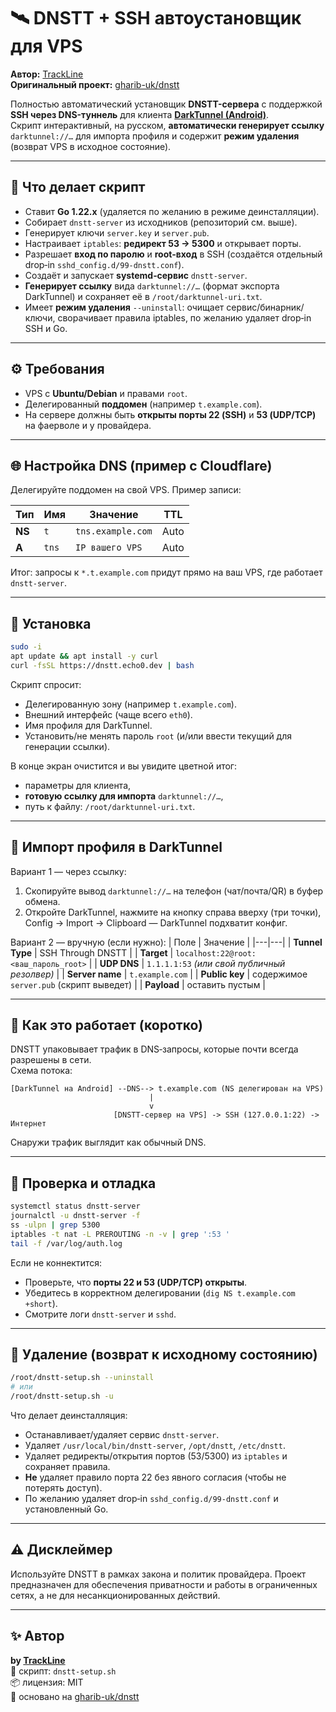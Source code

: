 # 🛰️ DNSTT + SSH автоустановщик для VPS
**Автор:** [TrackLine](https://github.com/TrackLine)  
**Оригинальный проект:** [gharib-uk/dnstt](https://github.com/gharib-uk/dnstt)

Полностью автоматический установщик **DNSTT-сервера** с поддержкой **SSH через DNS-туннель** для клиента [**DarkTunnel (Android)**](https://play.google.com/store/apps/details?id=net.darktunnel.app&pcampaignid=web_share).  
Скрипт интерактивный, на русском, **автоматически генерирует ссылку** `darktunnel://…` для импорта профиля и содержит **режим удаления** (возврат VPS в исходное состояние).

---

## 🚀 Что делает скрипт
- Ставит **Go 1.22.x** (удаляется по желанию в режиме деинсталляции).
- Собирает `dnstt-server` из исходников (репозиторий см. выше).
- Генерирует ключи `server.key` и `server.pub`.
- Настраивает `iptables`: **редирект 53 → 5300** и открывает порты.
- Разрешает **вход по паролю** и **root‑вход** в SSH (создаётся отдельный drop‑in `sshd_config.d/99-dnstt.conf`).
- Создаёт и запускает **systemd‑сервис** `dnstt-server`.
- **Генерирует ссылку** вида `darktunnel://…` (формат экспорта DarkTunnel) и сохраняет её в `/root/darktunnel-uri.txt`.
- Имеет **режим удаления** `--uninstall`: очищает сервис/бинарник/ключи, сворачивает правила iptables, по желанию удаляет drop‑in SSH и Go.

---

## ⚙️ Требования
- VPS с **Ubuntu/Debian** и правами `root`.
- Делегированный **поддомен** (например `t.example.com`).
- На сервере должны быть **открыты порты 22 (SSH)** и **53 (UDP/TCP)** на фаерволе и у провайдера.

---

## 🌐 Настройка DNS (пример с Cloudflare)

Делегируйте поддомен на свой VPS. Пример записи:

| Тип | Имя | Значение | TTL |
|---|---|---|---|
| **NS** | `t` | `tns.example.com` | Auto |
| **A**  | `tns` | `IP вашего VPS` | Auto |

Итог: запросы к `*.t.example.com` придут прямо на ваш VPS, где работает `dnstt-server`.

---

## 🔧 Установка

```bash
sudo -i
apt update && apt install -y curl
curl -fsSL https://dnstt.echo0.dev | bash
```

Скрипт спросит:
- Делегированную зону (например `t.example.com`).
- Внешний интерфейс (чаще всего `eth0`).
- Имя профиля для DarkTunnel.
- Установить/не менять пароль `root` (и/или ввести текущий для генерации ссылки).

В конце экран очистится и вы увидите цветной итог:
- параметры для клиента,
- **готовую ссылку для импорта** `darktunnel://…`,
- путь к файлу: `/root/darktunnel-uri.txt`.

---

## 📱 Импорт профиля в DarkTunnel

Вариант 1 — через ссылку:
1. Скопируйте вывод `darktunnel://…` на телефон (чат/почта/QR) в буфер обмена.
2. Откройте DarkTunnel, нажмите на кнопку справа вверху (три точки), Config -> Import -> Clipboard — DarkTunnel подхватит конфиг.

Вариант 2 — вручную (если нужно):
| Поле | Значение |
|---|---|
| **Tunnel Type** | SSH Through DNSTT |
| **Target** | `localhost:22@root:<ваш_пароль_root>` |
| **UDP DNS** | `1.1.1.1:53` *(или свой публичный резолвер)* |
| **Server name** | `t.example.com` |
| **Public key** | содержимое `server.pub` (скрипт выведет) |
| **Payload** | оставить пустым |

---

## 🧩 Как это работает (коротко)

DNSTT упаковывает трафик в DNS‑запросы, которые почти всегда разрешены в сети.  
Схема потока:

```
[DarkTunnel на Android] --DNS--> t.example.com (NS делегирован на VPS)
                               |
                               v
                       [DNSTT-сервер на VPS] -> SSH (127.0.0.1:22) -> Интернет
```

Снаружи трафик выглядит как обычный DNS.

---

## 🧠 Проверка и отладка

```bash
systemctl status dnstt-server
journalctl -u dnstt-server -f
ss -ulpn | grep 5300
iptables -t nat -L PREROUTING -n -v | grep ':53 '
tail -f /var/log/auth.log
```

Если не коннектится:
- Проверьте, что **порты 22 и 53 (UDP/TCP) открыты**.
- Убедитесь в корректном делегировании (`dig NS t.example.com +short`).
- Смотрите логи `dnstt-server` и `sshd`.

---

## 🧼 Удаление (возврат к исходному состоянию)

```bash
/root/dnstt-setup.sh --uninstall
# или
/root/dnstt-setup.sh -u
```

Что делает деинсталляция:
- Останавливает/удаляет сервис `dnstt-server`.
- Удаляет `/usr/local/bin/dnstt-server`, `/opt/dnstt`, `/etc/dnstt`.
- Удаляет редиректы/открытия портов (53/5300) из `iptables` и сохраняет правила.
- **Не** удаляет правило порта 22 без явного согласия (чтобы не потерять доступ).
- По желанию удаляет drop‑in `sshd_config.d/99-dnstt.conf` и установленный Go.

---

## ⚠️ Дисклеймер

Используйте DNSTT в рамках закона и политик провайдера. Проект предназначен для обеспечения приватности и работы в ограниченных сетях, а не для несанкционированных действий.

---

## ✨ Автор

**by [TrackLine](https://github.com/TrackLine)**  
🧰 скрипт: `dnstt-setup.sh`  
📦 лицензия: MIT  
🧩 основано на [gharib-uk/dnstt](https://github.com/gharib-uk/dnstt)
